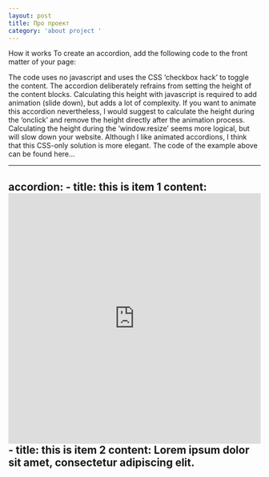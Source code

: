 ```yaml
---
layout: post
title: Про проект
category: 'about project '
---
```


How it works
To create an accordion, add the following code to the front matter of your page:


The code uses no javascript and uses the CSS ‘checkbox hack’ to toggle the content. The accordion deliberately refrains from setting the height of the content blocks. Calculating this height with javascript is required to add animation (slide down), but adds a lot of complexity. If you want to animate this accordion nevertheless, I would suggest to calculate the height during the ‘onclick’ and remove the height directly after the animation process. Calculating the height during the ‘window.resize’ seems more logical, but will slow down your website. Although I like animated accordions, I think that this CSS-only solution is more elegant. The code of the example above can be found here...

---
accordion: 
      - title: this is item 1
        content: <iframe name="embed_readwrite" src="https://etherpad.m-e.pp.ua/p/Test?showControls=true&showChat=true&showLineNumbers=true&useMonospaceFont=false" width="100%" height="500" frameborder="0"></iframe> 
      - title: this is item 2
        content: Lorem ipsum dolor sit amet, consectetur adipiscing elit.
---    